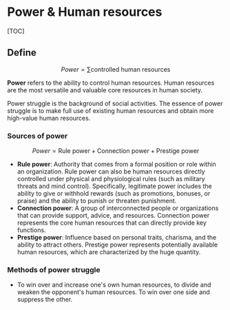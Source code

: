 # Power & Human resources

[TOC]

## Define

$$
Power = \sum \text{controlled human resources}
$$

**Power** refers to the ability to control human resources. Human resources are the most versatile and valuable core resources in human society.

Power struggle is the background of social activities. The essence of power struggle is to make full use of existing human resources and obtain more high-value human resources.

### Sources of power

$$
Power = \text{Rule power} + \text{Connection power} + \text{Prestige power}
$$

- **Rule power**: Authority that comes from a formal position or role within an organization. Rule power can also be human resources directly controlled under physical and physiological rules (such as military threats and mind control). Specifically, legitimate power includes the ability to give or withhold rewards (such as promotions, bonuses, or praise) and the ability to punish or threaten punishment.
- **Connection power**: A group of interconnected people or organizations that can provide support, advice, and resources. Connection power represents the core human resources that can directly provide key functions.
- **Prestige power**: Influence based on personal traits, charisma, and the ability to attract others. Prestige power represents potentially available human resources, which are characterized by the huge quantity.

### Methods of power struggle

- To win over and increase one's own human resources, to divide and weaken the opponent's human resources. To win over one side and suppress the other.

  